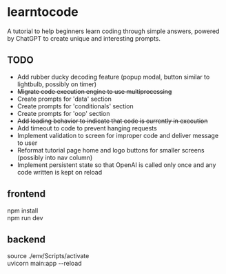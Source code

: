 # learntocode
A tutorial to help beginners learn coding through simple answers, powered by ChatGPT to create unique and interesting prompts.  
  
## TODO  
* Add rubber ducky decoding feature (popup modal, button similar to lightbulb, possibly on timer)
* ~~Migrate code execution engine to use multiprocessing~~  
* Create prompts for 'data' section  
* Create prompts for 'conditionals' section  
* Create prompts for 'oop' section  
* ~~Add loading behavior to indicate that code is currently in execution~~  
* Add timeout to code to prevent hanging requests  
* Implement validation to screen for improper code and deliver message to user 
* Reformat tutorial page home and logo buttons for smaller screens (possibly into nav column)  
* Implement persistent state so that OpenAI is called only once and any code written is kept on reload   
  
## frontend 
npm install   
npm run dev  

## backend  
source ./env/Scripts/activate  
uvicorn main:app --reload  